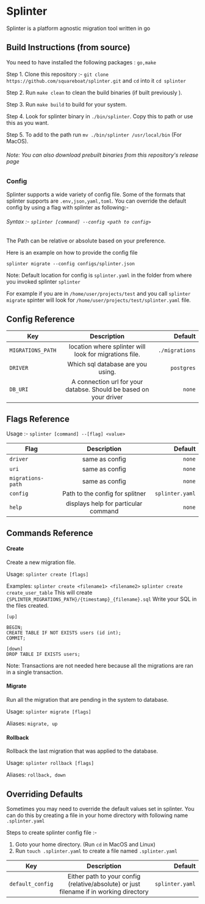 # Splinter

Splinter is a platform agnostic migration tool written in go

## Build Instructions (from source)

You need to have installed the following packages : `go,make`

Step 1. Clone this repository :- `git clone https://github.com/squareboat/splinter.git` and `cd` into it `cd splinter`

Step 2. Run `make clean` to clean the build binaries (if built previously ).

Step 3. Run `make build` to build for your system.

Step 4. Look for splinter binary in `./bin/splinter`. Copy this to path or use this as you want.

Step 5. To add to the path run `mv ./bin/splinter /usr/local/bin` (For MacOS).

###### Note: You can also download prebuilt binaries from this repository's release page

### Config

Splinter supports a wide variety of config file. Some of the formats that splinter supports are `.env,json,yaml,toml`.
You can override the default config by using a flag with splinter as following:-

###### Syntax :- `splinter [command] --config <path to config>`

The Path can be relative or absolute based on your preference.

Here is an example on how to provide the config file

`splinter migrate --config configs/splinter.json`

Note: Default location for config is `splinter.yaml` in the folder from where you invoked splinter `splinter`

For example if you are in `/home/user/projects/test` and you call `splinter migrate`
spinter will look for `/home/user/projects/test/splinter.yaml` file.

## Config Reference

| Key               |                            Description                            |        Default |
| ----------------- | :---------------------------------------------------------------: | -------------: |
| `MIGRATIONS_PATH` |      location where splinter will look for migrations file.       | `./migrations` |
| `DRIVER`          |                 Which sql database are you using.                 |     `postgres` |
| `DB_URI`          | A connection url for your databse. Should be based on your driver |         `none` |

## Flags Reference

Usage :-
`splinter [command] --[flag] <value>`

| Flag              |             Description              |         Default |
| ----------------- | :----------------------------------: | --------------: |
| `driver`          |            same as config            |          `none` |
| `uri`             |            same as config            |          `none` |
| `migrations-path` |            same as config            |          `none` |
| `config`          |   Path to the config for splitner    | `splinter.yaml` |
| `help`            | displays help for particular command |          `none` |

## Commands Reference

#### Create

Create a new migration file.

Usage:
`splinter create [flags]`

Examples:
`splinter create <filename1> <filename2>`
`splinter create create_user_table`
This will create `{SPLINTER_MIGRATIONS_PATH}/{timestamp}_{filename}.sql`
Write your SQL in the files created.

```
[up]

BEGIN;
CREATE TABLE IF NOT EXISTS users (id int);
COMMIT;

[down]
DROP TABLE IF EXISTS users;

```

Note: Transactions are not needed here because all the migrations are ran in a single transaction.

#### Migrate

Run all the migration that are pending in the system to database.

Usage:
`splinter migrate [flags]`

Aliases:
`migrate, up`

#### Rollback

Rollback the last migration that was applied to the database.

Usage:
`splinter rollback [flags]`

Aliases:
`rollback, down`

## Overriding Defaults

Sometimes you may need to override the default values set in splinter.
You can do this by creating a file in your home directory with following name `.splinter.yaml`

Steps to create splinter config file :-

1. Goto your home directory. (Run `cd` in MacOS and Linux)
2. Run `touch .splinter.yaml` to create a file named `.splinter.yaml`

| Key              |                                       Description                                       |         Default |
| ---------------- | :-------------------------------------------------------------------------------------: | --------------: |
| `default_config` | Either path to your config (relative/absolute) or just filename if in working directory | `splinter.yaml` |
